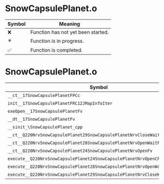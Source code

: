 # SnowCapsulePlanet.o
| Symbol | Meaning 
| ------------- | ------------- 
| :x: | Function has not yet been started. 
| :eight_pointed_black_star: | Function is in progress. 
| :white_check_mark: | Function is completed. 


# SnowCapsulePlanet.o
| Symbol | Decompiled? |
| ------------- | ------------- |
| `__ct__17SnowCapsulePlanetFPCc` | :x: |
| `init__17SnowCapsulePlanetFRC12JMapInfoIter` | :x: |
| `exeOpen__17SnowCapsulePlanetFv` | :x: |
| `__dt__17SnowCapsulePlanetFv` | :x: |
| `__sinit_\SnowCapsulePlanet_cpp` | :x: |
| `__ct__Q220NrvSnowCapsulePlanet29SnowCapsulePlanetNrvCloseWaitFv` | :x: |
| `__ct__Q220NrvSnowCapsulePlanet28SnowCapsulePlanetNrvOpenWaitFv` | :x: |
| `__ct__Q220NrvSnowCapsulePlanet24SnowCapsulePlanetNrvOpenFv` | :x: |
| `execute__Q220NrvSnowCapsulePlanet24SnowCapsulePlanetNrvOpenCFP5Spine` | :x: |
| `execute__Q220NrvSnowCapsulePlanet28SnowCapsulePlanetNrvOpenWaitCFP5Spine` | :x: |
| `execute__Q220NrvSnowCapsulePlanet29SnowCapsulePlanetNrvCloseWaitCFP5Spine` | :x: |
